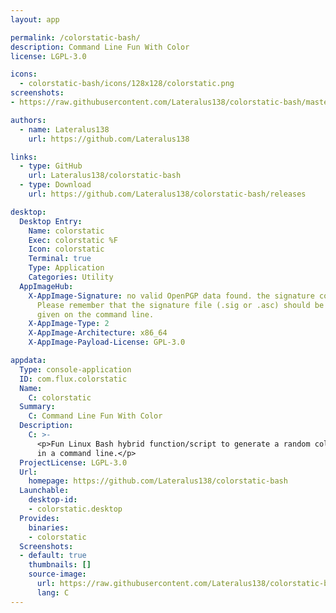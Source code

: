 ```yaml
---
layout: app

permalink: /colorstatic-bash/
description: Command Line Fun With Color
license: LGPL-3.0

icons:
  - colorstatic-bash/icons/128x128/colorstatic.png
screenshots:
- https://raw.githubusercontent.com/Lateralus138/colorstatic-bash/master/docs/media/misc/colorstatic.png

authors:
  - name: Lateralus138
    url: https://github.com/Lateralus138

links:
  - type: GitHub
    url: Lateralus138/colorstatic-bash
  - type: Download
    url: https://github.com/Lateralus138/colorstatic-bash/releases

desktop:
  Desktop Entry:
    Name: colorstatic
    Exec: colorstatic %F
    Icon: colorstatic
    Terminal: true
    Type: Application
    Categories: Utility
  AppImageHub:
    X-AppImage-Signature: no valid OpenPGP data found. the signature could not be verified.
      Please remember that the signature file (.sig or .asc) should be the first file
      given on the command line.
    X-AppImage-Type: 2
    X-AppImage-Architecture: x86_64
    X-AppImage-Payload-License: GPL-3.0

appdata:
  Type: console-application
  ID: com.flux.colorstatic
  Name:
    C: colorstatic
  Summary:
    C: Command Line Fun With Color
  Description:
    C: >-
      <p>Fun Linux Bash hybrid function/script to generate a random colorful &quot;Static&quot;/&quot;Matrix&quot; style animation
      in a command line.</p>
  ProjectLicense: LGPL-3.0
  Url:
    homepage: https://github.com/Lateralus138/colorstatic-bash
  Launchable:
    desktop-id:
    - colorstatic.desktop
  Provides:
    binaries:
    - colorstatic
  Screenshots:
  - default: true
    thumbnails: []
    source-image:
      url: https://raw.githubusercontent.com/Lateralus138/colorstatic-bash/master/docs/media/misc/colorstatic.png
      lang: C
---
```

